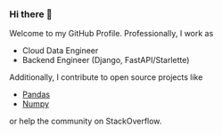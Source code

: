 ### Hi there 👋

Welcome to my GitHub Profile. Professionally, I work as
  - Cloud Data Engineer
  - Backend Engineer (Django, FastAPI/Starlette)

Additionally, I contribute to open source projects like

  - [Pandas](https://github.com/pandas-dev/pandas)
  - [Numpy](https://github.com/numpy/numpy)

or help the community on StackOverflow.
